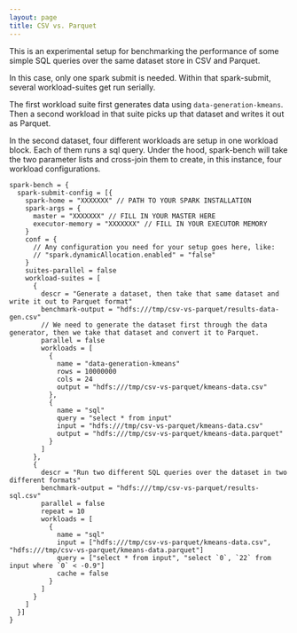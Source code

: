```yaml
---
layout: page
title: CSV vs. Parquet
---
```


This is an experimental setup for benchmarking the performance of some 
simple SQL queries over the same dataset store in CSV and Parquet.

In this case, only one spark submit is needed. Within that spark-submit, several workload-suites get run serially.

The first workload suite first generates data using `data-generation-kmeans`. Then a second workload in that suite
picks up that dataset and writes it out as Parquet.

In the second dataset, four different workloads are setup in one workload block. Each of them runs a sql query.
Under the hood, spark-bench will take the two parameter lists and cross-join them to create, in this instance, four
workload configurations.

```hocon
spark-bench = {
  spark-submit-config = [{
    spark-home = "XXXXXXX" // PATH TO YOUR SPARK INSTALLATION
    spark-args = {
      master = "XXXXXXX" // FILL IN YOUR MASTER HERE
      executor-memory = "XXXXXXX" // FILL IN YOUR EXECUTOR MEMORY
    }
    conf = {
      // Any configuration you need for your setup goes here, like:
      // "spark.dynamicAllocation.enabled" = "false"
    }
    suites-parallel = false
    workload-suites = [
      {
        descr = "Generate a dataset, then take that same dataset and write it out to Parquet format"
        benchmark-output = "hdfs:///tmp/csv-vs-parquet/results-data-gen.csv"
        // We need to generate the dataset first through the data generator, then we take that dataset and convert it to Parquet.
        parallel = false
        workloads = [
          {
            name = "data-generation-kmeans"
            rows = 10000000
            cols = 24
            output = "hdfs:///tmp/csv-vs-parquet/kmeans-data.csv"
          },
          {
            name = "sql"
            query = "select * from input"
            input = "hdfs:///tmp/csv-vs-parquet/kmeans-data.csv"
            output = "hdfs:///tmp/csv-vs-parquet/kmeans-data.parquet"
          }
        ]
      },
      {
        descr = "Run two different SQL queries over the dataset in two different formats"
        benchmark-output = "hdfs:///tmp/csv-vs-parquet/results-sql.csv"
        parallel = false
        repeat = 10
        workloads = [
          {
            name = "sql"
            input = ["hdfs:///tmp/csv-vs-parquet/kmeans-data.csv", "hdfs:///tmp/csv-vs-parquet/kmeans-data.parquet"]
            query = ["select * from input", "select `0`, `22` from input where `0` < -0.9"]
            cache = false
          }
        ]
      }
    ]
  }]
}
```